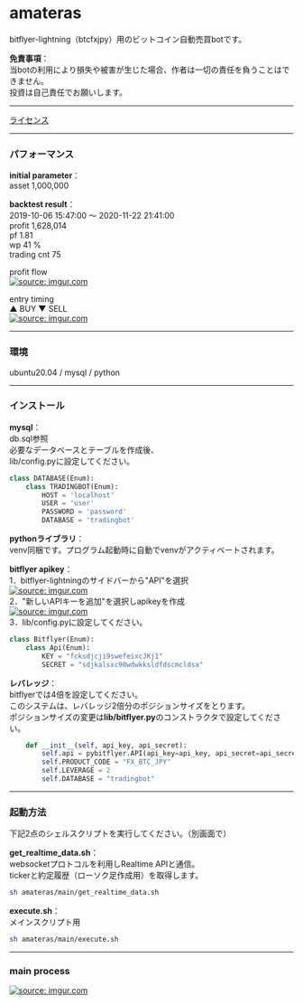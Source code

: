 # amateras
bitflyer-lightning（btcfxjpy）用のビットコイン自動売買botです。  

**免責事項**：  
当botの利用により損失や被害が生じた場合、作者は一切の責任を負うことはできません。  
投資は自己責任でお願いします。　　

---
[ライセンス](https://github.com/yuta-komura/amateras/blob/master/LICENSE)

---    
### パフォーマンス
**initial parameter**：  
asset 1,000,000  

**backtest result**：  
2019-10-06 15:47:00 〜 2020-11-22 21:41:00  
profit 1,628,014  
pf 1.81  
wp 41 %  
trading cnt 75  
  
profit flow  
<a href="https://imgur.com/Otiz1s4"><img src="https://i.imgur.com/Otiz1s4.png" title="source: imgur.com" /></a>  
  
entry timing  
▲ BUY ▼ SELL  
<a href="https://imgur.com/cTq8P8H"><img src="https://i.imgur.com/cTq8P8H.png" title="source: imgur.com" /></a>

---  
### 環境  
ubuntu20.04 / mysql / python

---  
### インストール  
**mysql**：  
db.sql参照  
必要なデータベースとテーブルを作成後、  
lib/config.pyに設定してください。
```python:config.py
class DATABASE(Enum):
    class TRADINGBOT(Enum):
        HOST = 'localhost'
        USER = 'user'
        PASSWORD = 'password'
        DATABASE = 'tradingbot'
```

**pythonライブラリ**：  
venv同梱です。プログラム起動時に自動でvenvがアクティベートされます。  

**bitflyer apikey**：  
1．bitflyer-lightningのサイドバーから"API"を選択  
<a href="https://imgur.com/afZrmWf"><img src="https://i.imgur.com/afZrmWf.png" title="source: imgur.com" /></a>  
2．"新しいAPIキーを追加"を選択しapikeyを作成  
<a href="https://imgur.com/x56kiBy"><img src="https://i.imgur.com/x56kiBy.png" title="source: imgur.com" /></a>  
3．lib/config.pyに設定してください。
```python:config.py
class Bitflyer(Enum):
    class Api(Enum):
        KEY = "fcksdjcji9swefeixcJKj1"
        SECRET = "sdjkalsxc90wdwkksldfdscmcldsa"
```

**レバレッジ**：  
bitflyerでは4倍を設定してください。  
このシステムは、レバレッジ2倍分のポジションサイズをとります。  
ポジションサイズの変更は**lib/bitflyer.py**のコンストラクタで設定してください。  
```python:bitflyer.py
    def __init__(self, api_key, api_secret):
        self.api = pybitflyer.API(api_key=api_key, api_secret=api_secret)
        self.PRODUCT_CODE = "FX_BTC_JPY"
        self.LEVERAGE = 2
        self.DATABASE = "tradingbot"
```
---  
### 起動方法  
下記2点のシェルスクリプトを実行してください。（別画面で）  

**get_realtime_data.sh**：  
websocketプロトコルを利用しRealtime APIと通信。  
tickerと約定履歴（ローソク足作成用）を取得します。  
```bash
sh amateras/main/get_realtime_data.sh
```
**execute.sh**：  
メインスクリプト用  
```bash
sh amateras/main/execute.sh 
```
---  
### main process  
<a href="https://imgur.com/YtWSokp"><img src="https://i.imgur.com/YtWSokpl.png" title="source: imgur.com" /></a>
